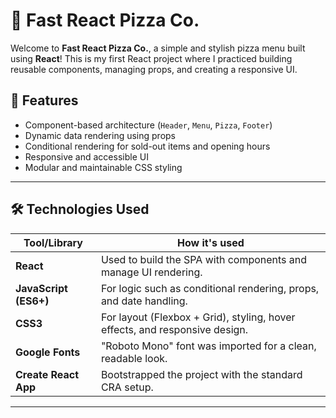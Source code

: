 # 🍕 Fast React Pizza Co.

Welcome to **Fast React Pizza Co.**, a simple and stylish pizza menu built using **React**! This is my first React project where I practiced building reusable components, managing props, and creating a responsive UI.

## 🧩 Features

- Component-based architecture (`Header`, `Menu`, `Pizza`, `Footer`)
- Dynamic data rendering using props
- Conditional rendering for sold-out items and opening hours
- Responsive and accessible UI
- Modular and maintainable CSS styling

---

## 🛠️ Technologies Used

| Tool/Library     | How it's used                                                                 |
|------------------|------------------------------------------------------------------------------|
| **React**        | Used to build the SPA with components and manage UI rendering.               |
| **JavaScript (ES6+)** | For logic such as conditional rendering, props, and date handling.     |
| **CSS3**         | For layout (Flexbox + Grid), styling, hover effects, and responsive design.  |
| **Google Fonts** | "Roboto Mono" font was imported for a clean, readable look.                  |
| **Create React App** | Bootstrapped the project with the standard CRA setup.                  |

---
